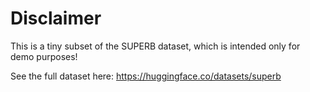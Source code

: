 # Disclaimer
This is a tiny subset of the SUPERB dataset, which is intended only for demo purposes!

See the full dataset here: https://huggingface.co/datasets/superb
